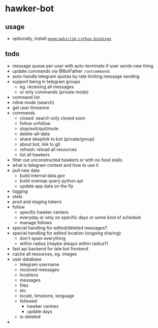 #   hawker-bot

##  usage
*   optionally, install [`geographiclib-cython-bindings`](https://pypi.org/project/geographiclib-cython-bindings/)

##  todo
*   message queue per-user with auto-terminate if user sends new thing
*   update commands via @BotFather `/setcommands`
*   auto-handle telegram quotas by rate limiting message sending
*   support being in telegram groups
    *   eg. receiving all messages
    *   or only commands (private mode)
*   command list
*   inline mode (search)
*   get user timezone
*   commands
    *   closed: search only closed soon
    *   follow unfollow
    *   stop/exit/quit/mute 
    *   delete-all-data
    *   share deeplink to bot (private/group)
    *   about bot, link to git
    *   refresh: reload all resources
    *   list all hawkers
*   filter out unconstructed hawkers or with no food stalls
*   what is telegram context and how to use it
*   pull new data
    *   build internal data.gov
    *   build onemap query python api
    *   update app data on the fly
*   logging
*   stats
*   prod and staging tokens
*   follow
    *   specific hawker centers
    *   everyday or only on specific days or some kind of schedule
    *   manage follows
*   special handling for edited/deleted messages?
*   special handling for edited location (ongoing sharing)
    *   don't spam everything
    *   within radius (maybe always within radius?)
*   fast api backend for tele bot frontend
*   cache all resources, eg. images
*   user database
    *   telegram username
    *   received messages
    *   locations
    *   messages
    *   files
    *   etc
    *   locale, timezone, language
    *   followed
        *   hawker centres
        *   update days
    *   is-deleted
*   
